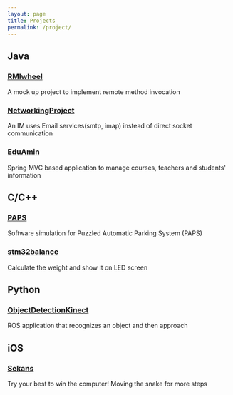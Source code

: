 ```yaml
---
layout: page
title: Projects 
permalink: /project/
---
```


## Java
### [RMIwheel](https://github.com/zhangysh1995/RMIwheel)
A mock up project to implement remote method invocation

### [NetworkingProject](https://github.com/zhangysh1995/NetworkingProject)
An IM uses Email services(smtp, imap) instead of direct socket communication

### [EduAmin](https://github.com/zhangysh1995/EduAdmin)
Spring MVC based application to manage courses, teachers and students' information 


## C/C++
### [PAPS](https://github.com/zhangysh1995/Blog/blob/master/SoftwareEngineering/PAPS/aps/vision_statement_v02.txt)
Software simulation for Puzzled Automatic Parking System (PAPS)

### [stm32balance](https://github.com/zhangysh1995/stm32balance/blob/master/mainNew.c)
Calculate the weight and show it on LED screen 


## Python
### [ObjectDetectionKinect](https://github.com/zhangysh1995/ObjectDetectionKinect)
ROS application that recognizes an object and then approach


## iOS
### [Sekans](https://github.com/zhangysh1995/Blog/blob/master/iOS_Development/SnakeGame/Sekans/Sekans%20User%E2%80%99s%20Documentation.pdf)
Try your best to win the computer! Moving the snake for more steps

